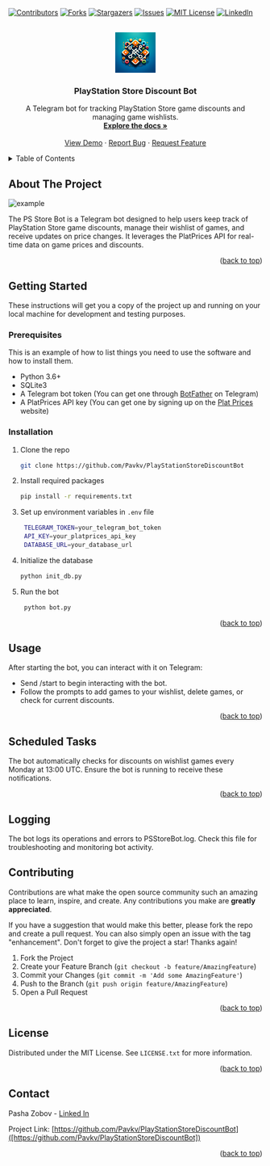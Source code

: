 <a name="readme-top"></a>

[![Contributors][contributors-shield]][contributors-url]
[![Forks][forks-shield]][forks-url]
[![Stargazers][stars-shield]][stars-url]
[![Issues][issues-shield]][issues-url]
[![MIT License][license-shield]][license-url]
[![LinkedIn][linkedin-shield]][linkedin-url]



<!-- PROJECT LOGO -->
<br />
<div align="center">
  <a href="https://github.com/Pavkv/PlayStationStoreDiscountBot">
    <img src="images/logo.webp" alt="Logo" width="80" height="80">
  </a>

<h3 align="center">PlayStation Store Discount Bot</h3>

  <p align="center">
    A Telegram bot for tracking PlayStation Store game discounts and managing game wishlists.
    <br />
    <a href="https://github.com/Pavkv/PlayStationStoreDiscountBot"><strong>Explore the docs »</strong></a>
    <br />
    <br />
    <a href="https://github.com/Pavkv/PlayStationStoreDiscountBot">View Demo</a>
    ·
    <a href="https://github.com/Pavkv/PlayStationStoreDiscountBot/issues">Report Bug</a>
    ·
    <a href="https://github.com/Pavkv/PlayStationStoreDiscountBot/issues">Request Feature</a>
  </p>
</div>



<!-- TABLE OF CONTENTS -->
<details>
  <summary>Table of Contents</summary>
  <ol>
    <li>
      <a href="#about-the-project">About The Project</a>
      <ul>
        <li><a href="#built-with">Built With</a></li>
      </ul>
    </li>
    <li>
      <a href="#getting-started">Getting Started</a>
      <ul>
        <li><a href="#prerequisites">Prerequisites</a></li>
        <li><a href="#installation">Installation</a></li>
      </ul>
    </li>
    <li><a href="#usage">Usage</a></li>
    <li><a href="#roadmap">Roadmap</a></li>
    <li><a href="#contributing">Contributing</a></li>
    <li><a href="#license">License</a></li>
    <li><a href="#contact">Contact</a></li>
    <li><a href="#acknowledgments">Acknowledgments</a></li>
  </ol>
</details>



<!-- ABOUT THE PROJECT -->
## About The Project

<img src="images/example_screenshot.png" alt="example">

The PS Store Bot is a Telegram bot designed to help users keep track of PlayStation Store game discounts, manage their wishlist of games, and receive updates on price changes. It leverages the PlatPrices API for real-time data on game prices and discounts.

<p align="right">(<a href="#readme-top">back to top</a>)</p>



<!-- GETTING STARTED -->
## Getting Started

These instructions will get you a copy of the project up and running on your local machine for development and testing purposes.

### Prerequisites

This is an example of how to list things you need to use the software and how to install them.
* Python 3.6+
* SQLite3
* A Telegram bot token (You can get one through <a href="https://t.me/BotFather">BotFather</a> on Telegram)
* A PlatPrices API key (You can get one by signing up on the <a href="#https://platprices.com/developers.php">Plat Prices</a> website)

### Installation

1. Clone the repo
   ```sh
   git clone https://github.com/Pavkv/PlayStationStoreDiscountBot
   ```
3. Install required packages
   ```sh
   pip install -r requirements.txt
   ```
4. Set up environment variables in `.env` file
   ```sh
    TELEGRAM_TOKEN=your_telegram_bot_token
    API_KEY=your_platprices_api_key
    DATABASE_URL=your_database_url
   ```
5. Initialize the database
   ```sh
   python init_db.py
   ```
6. Run the bot
   ```sh
    python bot.py
    ```

<p align="right">(<a href="#readme-top">back to top</a>)</p>

<!-- USAGE EXAMPLES -->
## Usage

After starting the bot, you can interact with it on Telegram:

* Send /start to begin interacting with the bot.
* Follow the prompts to add games to your wishlist, delete games, or check for current discounts.

<p align="right">(<a href="#readme-top">back to top</a>)</p>

<!-- Scheduled Tasks -->
## Scheduled Tasks

The bot automatically checks for discounts on wishlist games every Monday at 13:00 UTC. Ensure the bot is running to receive these notifications.

<p align="right">(<a href="#readme-top">back to top</a>)</p>

<!-- Logging -->
## Logging

The bot logs its operations and errors to PSStoreBot.log. Check this file for troubleshooting and monitoring bot activity.

<!-- CONTRIBUTING -->
## Contributing

Contributions are what make the open source community such an amazing place to learn, inspire, and create. Any contributions you make are **greatly appreciated**.

If you have a suggestion that would make this better, please fork the repo and create a pull request. You can also simply open an issue with the tag "enhancement".
Don't forget to give the project a star! Thanks again!

1. Fork the Project
2. Create your Feature Branch (`git checkout -b feature/AmazingFeature`)
3. Commit your Changes (`git commit -m 'Add some AmazingFeature'`)
4. Push to the Branch (`git push origin feature/AmazingFeature`)
5. Open a Pull Request

<p align="right">(<a href="#readme-top">back to top</a>)</p>



<!-- LICENSE -->
## License

Distributed under the MIT License. See `LICENSE.txt` for more information.

<p align="right">(<a href="#readme-top">back to top</a>)</p>



<!-- CONTACT -->
## Contact

Pasha Zobov - [Linked In](https://www.linkedin.com/in/pavel-zobov-3a6365230/)

Project Link: [https://github.com/Pavkv/PlayStationStoreDiscountBot]([https://github.com/Pavkv/PlayStationStoreDiscountBot])

<p align="right">(<a href="#readme-top">back to top</a>)</p>


<!-- MARKDOWN LINKS & IMAGES -->
<!-- https://www.markdownguide.org/basic-syntax/#reference-style-links -->
[contributors-shield]: https://img.shields.io/github/contributors/Pavkv/PlayStationStoreDiscountBot.svg?style=for-the-badge
[contributors-url]: https://github.com/Pavkv/PlayStationStoreDiscountBot/graphs/contributors
[forks-shield]: https://img.shields.io/github/forks/Pavkv/PlayStationStoreDiscountBot.svg?style=for-the-badge
[forks-url]: https://github.com/Pavkv/PlayStationStoreDiscountBot/network/members
[stars-shield]: https://img.shields.io/github/stars/Pavkv/PlayStationStoreDiscountBot.svg?style=for-the-badge
[stars-url]: https://github.com/Pavkv/PlayStationStoreDiscountBot/stargazers
[issues-shield]: https://img.shields.io/github/issues/Pavkv/PlayStationStoreDiscountBot.svg?style=for-the-badge
[issues-url]: https://github.com/Pavkv/PlayStationStoreDiscountBot/issues
[license-shield]: https://img.shields.io/github/license/Pavkv/PlayStationStoreDiscountBot.svg?style=for-the-badge
[license-url]: https://github.com/Pavkv/PlayStationStoreDiscountBot/blob/master/LICENSE.txt
[linkedin-shield]: https://img.shields.io/badge/-LinkedIn-black.svg?style=for-the-badge&logo=linkedin&colorB=555
[linkedin-url]: https://www.linkedin.com/in/pavel-zobov-3a6365230/
[product-screenshot]: images\example_screenshot.png
